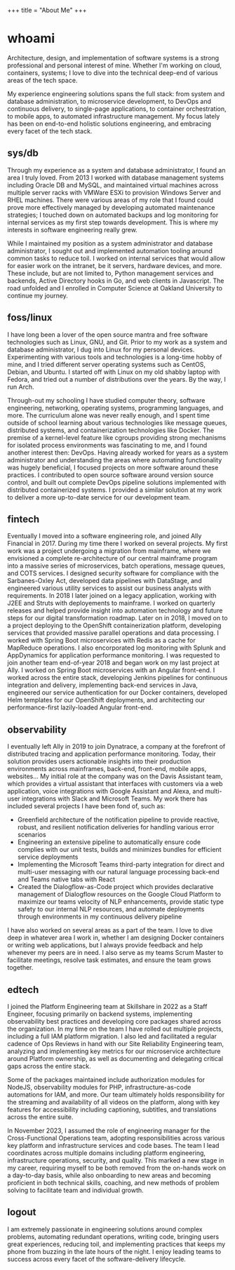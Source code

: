 +++
title = "About Me"
+++

# whoami

Architecture, design, and implementation of software systems is a strong professional and personal interest of mine. Whether I'm working on cloud, containers, systems; I love to dive into the technical deep-end of various areas of the tech space.

My experience engineering solutions spans the full stack: from system and database administration, to microservice development, to DevOps and continuous delivery, to single-page applications, to container orchestration, to mobile apps, to automated infrastructure management. My focus lately has been on end-to-end holistic solutions engineering, and embracing every facet of the tech stack.

## sys/db

Through my experience as a system and database administrator, I found an area I truly loved. From 2013 I worked with database management systems including Oracle DB and MySQL, and maintained virtual machines across multiple server racks with VMWare ESXi to provision Windows Server and RHEL machines. There were various areas of my role that I found could prove more effectively managed by developing automated maintenance strategies; I touched down on automated backups and log monitoring for internal services as my first step towards development. This is where my interests in software engineering really grew.

While I maintained my position as a system administrator and database administrator, I sought out and implemented automation tooling around common tasks to reduce toil. I worked on internal services that would allow for easier work on the intranet, be it servers, hardware devices, and more. These include, but are not limited to, Python management services and backends, Active Directory hooks in Go, and web clients in Javascript. The road unfolded and I enrolled in Computer Science at Oakland University to continue my journey.

## foss/linux

I have long been a lover of the open source mantra and free software technologies such as Linux, GNU, and Git. Prior to my work as a system and database administrator, I dug into Linux for my personal devices. Experimenting with various tools and technologies is a long-time hobby of mine, and I tried different server operating systems such as CentOS, Debian, and Ubuntu. I started off with Linux on my old shabby laptop with Fedora, and tried out a number of distributions over the years. By the way, I run Arch.

Through-out my schooling I have studied computer theory, software engineering, networking, operating systems, programming languages, and more. The curriculum alone was never really enough, and I spent time outside of school learning about various technologies like message queues, distributed systems, and containerization technologies like Docker. The premise of a kernel-level feature like cgroups providing strong mechanisms for isolated process environments was fascinating to me, and I found another interest then: DevOps. Having already worked for years as a system administrator and understanding the areas where automating functionality was hugely beneficial, I focused projects on more software around these practices. I contributed to open source software around version source control, and built out complete DevOps pipeline solutions implemented with distributed containerized systems. I provided a similar solution at my work to deliver a more up-to-date service for our development team.

## fintech

Eventually I moved into a software engineering role, and joined Ally Financial in 2017. During my time there I worked on several projects. My first work was a project undergoing a migration from mainframe, where we envisioned a complete re-architecture of our central mainframe program into a massive series of microservices, batch operations, message queues, and COTS services. I designed security software for compliance with the Sarbanes-Oxley Act, developed data pipelines with DataStage, and engineered various utility services to assist our business analysts with requirements. In 2018 I later joined on a legacy application, working with J2EE and Struts with deployements to mainframe. I worked on quarterly releases and helped provide insight into automation technology and future steps for our digital transformation roadmap. Later on in 2018, I moved on to a project deploying to the OpenShift containerization platform, developing services that provided massive parallel operations and data processing. I worked with Spring Boot microservices with Redis as a cache for MapReduce operations. I also encorporated log monitoring with Splunk and AppDynamics for application performance monitoring. I was requested to join another team end-of-year 2018 and began work on my last project at Ally. I worked on Spring Boot microservices with an Angular front-end. I worked across the entire stack, developing Jenkins pipelines for continuous integration and delivery, implementing back-end services in Java, engineered our service authentication for our Docker containers, developed Helm templates for our OpenShift deployments, and architecting our performance-first lazily-loaded Angular front-end.

## observability

I eventually left Ally in 2019 to join Dynatrace, a company at the forefront of distributed tracing and application performance monitoring. Today, their solution provides users actionable insights into their production environments across mainframes, back-end, front-end, mobile apps, websites... My initial role at the company was on the Davis Assistant team, which provides a virtual assistant that interfaces with customers via a web application, voice integrations with Google Assistant and Alexa, and multi-user integrations with Slack and Microsoft Teams. My work there has included several projects I have been fond of, such as:

- Greenfield architecture of the notification pipeline to provide reactive, robust, and resilient notification deliveries for handling various error scenarios
- Engineering an extensive pipeline to automatically ensure code complies with our unit tests, builds and minimizes bundles for efficient service deployments
- Implementing the Microsoft Teams third-party integration for direct and multi-user messaging with our natural language processing back-end and Teams native tabs with React
- Created the Dialogflow-as-Code project which provides declarative management of Dialogflow resources on the Google Cloud Platform to maximize our teams velocity of NLP enhancements, provide static type safety to our internal NLP resources, and automate deployments through environments in my continuous delivery pipeline

I have also worked on several areas as a part of the team. I love to dive deep in whatever area I work in, whether I am designing Docker containers or writing web applications, but I always provide feedback and help whenever my peers are in need. I also serve as my teams Scrum Master to facilitate meetings, resolve task estimates, and ensure the team grows together.

## edtech

I joined the Platform Engineering team at Skillshare in 2022 as a Staff Engineer, focusing primarily on backend systems, implementing observability best practices and developing core packages shared across the organization. In my time on the team I have rolled out multiple projects, including a full IAM platform migration. I also led and facilitated a regular cadence of Ops Reviews in hand with our Site Reliability Engineering team, analyzing and implementing key metrics for our microservice architecture around Platform ownership, as well as documenting and delegating critical gaps across the entire stack.

Some of the packages maintained include authorization modules for NodeJS, observability modules for PHP, infrastructure-as-code automations for IAM, and more. Our team ultimately holds responsibility for the streaming and availability of all videos on the platform, along with key features for accessibility including captioning, subtitles, and translations across the entire suite.

In November 2023, I assumed the role of engineering manager for the Cross-Functional Operations team, adopting responsibilities across various key platform and infrastructure services and code bases. The team I lead coordinates across multiple domains including platform engineering, infrastructure operations, security, and quality. This marked a new stage in my career, requiring myself to be both removed from the on-hands work on a day-to-day basis, while also onboarding to new areas and becoming proficient in both technical skills, coaching, and new methods of problem solving to facilitate team and individual growth.

## logout

I am extremely passionate in engineering solutions around complex problems, automating redundant operations, writing code, bringing users great experiences, reducing toil, and implementing practices that keeps my phone from buzzing in the late hours of the night. I enjoy leading teams to success across every facet of the software-delivery lifecycle.